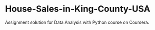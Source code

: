 # House-Sales-in-King-County-USA
Assignment solution for Data Analysis with Python course on Coursera.
